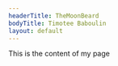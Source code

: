 ```yaml
---
headerTitle: TheMoonBeard
bodyTitle: Timotee Baboulin
layout: default
---
```


This is the content of my page

